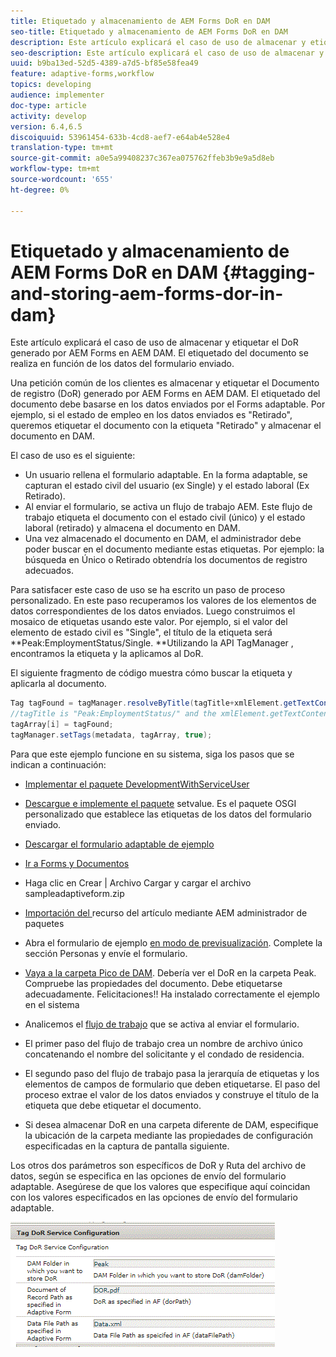 ```yaml
---
title: Etiquetado y almacenamiento de AEM Forms DoR en DAM
seo-title: Etiquetado y almacenamiento de AEM Forms DoR en DAM
description: Este artículo explicará el caso de uso de almacenar y etiquetar el DoR generado por AEM Forms en AEM DAM. El etiquetado del documento se realiza en función de los datos del formulario enviado.
seo-description: Este artículo explicará el caso de uso de almacenar y etiquetar el DoR generado por AEM Forms en AEM DAM. El etiquetado del documento se realiza en función de los datos del formulario enviado.
uuid: b9ba13ed-52d5-4389-a7d5-bf85e58fea49
feature: adaptive-forms,workflow
topics: developing
audience: implementer
doc-type: article
activity: develop
version: 6.4,6.5
discoiquuid: 53961454-633b-4cd8-aef7-e64ab4e528e4
translation-type: tm+mt
source-git-commit: a0e5a99408237c367ea075762ffeb3b9e9a5d8eb
workflow-type: tm+mt
source-wordcount: '655'
ht-degree: 0%

---
```



# Etiquetado y almacenamiento de AEM Forms DoR en DAM {#tagging-and-storing-aem-forms-dor-in-dam}

Este artículo explicará el caso de uso de almacenar y etiquetar el DoR generado por AEM Forms en AEM DAM. El etiquetado del documento se realiza en función de los datos del formulario enviado.

Una petición común de los clientes es almacenar y etiquetar el Documento de registro (DoR) generado por AEM Forms en AEM DAM. El etiquetado del documento debe basarse en los datos enviados por el Forms adaptable. Por ejemplo, si el estado de empleo en los datos enviados es &quot;Retirado&quot;, queremos etiquetar el documento con la etiqueta &quot;Retirado&quot; y almacenar el documento en DAM.

El caso de uso es el siguiente:

* Un usuario rellena el formulario adaptable. En la forma adaptable, se capturan el estado civil del usuario (ex Single) y el estado laboral (Ex Retirado).
* Al enviar el formulario, se activa un flujo de trabajo AEM. Este flujo de trabajo etiqueta el documento con el estado civil (único) y el estado laboral (retirado) y almacena el documento en DAM.
* Una vez almacenado el documento en DAM, el administrador debe poder buscar en el documento mediante estas etiquetas. Por ejemplo: la búsqueda en Único o Retirado obtendría los documentos de registro adecuados.

Para satisfacer este caso de uso se ha escrito un paso de proceso personalizado. En este paso recuperamos los valores de los elementos de datos correspondientes de los datos enviados. Luego construimos el mosaico de etiquetas usando este valor. Por ejemplo, si el valor del elemento de estado civil es &quot;Single&quot;, el título de la etiqueta será **Peak:EmploymentStatus/Single. **Utilizando la API TagManager , encontramos la etiqueta y la aplicamos al DoR.

El siguiente fragmento de código muestra cómo buscar la etiqueta y aplicarla al documento.

```java
Tag tagFound = tagManager.resolveByTitle(tagTitle+xmlElement.getTextContent());
//tagTitle is "Peak:EmploymentStatus/" and the xmlElement.getTextContent() will return the value Single. So the tag title becomes Peak:EmploymentStatus/Single. Once the tag is found we put the tag in array and apply the tags to the resource as shown below
tagArray[i] = tagFound;
tagManager.setTags(metadata, tagArray, true);
```

Para que este ejemplo funcione en su sistema, siga los pasos que se indican a continuación:
* [Implementar el paquete DevelopmentWithServiceUser](/help/forms/assets/common-osgi-bundles/DevelopingWithServiceUser.jar)

* [Descargue e implemente el paquete](/help/forms/assets/common-osgi-bundles/SetValueApp.core-1.0-SNAPSHOT.jar) setvalue. Es el paquete OSGI personalizado que establece las etiquetas de los datos del formulario enviado.

* [Descargar el formulario adaptable de ejemplo](assets/tag-and-store-in-dam-assets.zip)

* [Ir a Forms y Documentos](http://localhost:4502/aem/forms.html/content/dam/formsanddocuments)

* Haga clic en Crear | Archivo Cargar y cargar el archivo sampleadaptiveform.zip

* [Importación del ](assets/tag-and-store-in-dam-assets.zip) recurso del artículo mediante AEM administrador de paquetes
* Abra el formulario de ejemplo [en modo de previsualización](http://localhost:4502/content/dam/formsanddocuments/summit/peakform/jcr:content?wcmmode=disabled). Complete la sección Personas y envíe el formulario.
* [Vaya a la carpeta Pico de DAM](http://localhost:4502/assets.html/content/dam/Peak). Debería ver el DoR en la carpeta Peak. Compruebe las propiedades del documento. Debe etiquetarse adecuadamente.
Felicitaciones!! Ha instalado correctamente el ejemplo en el sistema

* Analicemos el [flujo de trabajo](http://localhost:4502/editor.html/conf/global/settings/workflow/models/TagAndStoreDoRinDAM.html) que se activa al enviar el formulario.
* El primer paso del flujo de trabajo crea un nombre de archivo único concatenando el nombre del solicitante y el condado de residencia.
* El segundo paso del flujo de trabajo pasa la jerarquía de etiquetas y los elementos de campos de formulario que deben etiquetarse. El paso del proceso extrae el valor de los datos enviados y construye el título de la etiqueta que debe etiquetar el documento.
* Si desea almacenar DoR en una carpeta diferente de DAM, especifique la ubicación de la carpeta mediante las propiedades de configuración especificadas en la captura de pantalla siguiente.

Los otros dos parámetros son específicos de DoR y Ruta del archivo de datos, según se especifica en las opciones de envío del formulario adaptable. Asegúrese de que los valores que especifique aquí coincidan con los valores especificados en las opciones de envío del formulario adaptable.

![Tag Dor](assets/tag_dor_service_configuration.gif)

